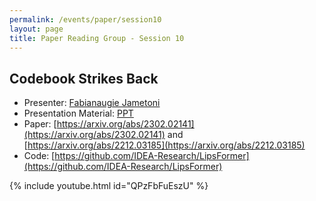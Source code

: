 ```yaml
---
permalink: /events/paper/session10
layout: page
title: Paper Reading Group - Session 10
---
```


## Codebook Strikes Back

- Presenter: [Fabianaugie Jametoni](https://www.linkedin.com/in/fabianaugie-jametoni-7ab1301b0/)
- Presentation Material: [PPT]()
- Paper: [https://arxiv.org/abs/2302.02141](https://arxiv.org/abs/2302.02141) and [https://arxiv.org/abs/2212.03185](https://arxiv.org/abs/2212.03185)
- Code: [https://github.com/IDEA-Research/LipsFormer](https://github.com/IDEA-Research/LipsFormer)


{% include youtube.html id="QPzFbFuEszU" %}
